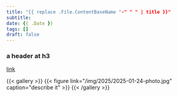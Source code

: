 ```yaml
---
title: "{{ replace .File.ContentBaseName "-" " " | title }}"
subtitle:
date: {{ .Date }}
tags: []
draft: false
---
```


### a header at h3

[link](https://link)

{{< gallery >}}
{{< figure link="/img/2025/2025-01-24-photo.jpg" caption="describe it" >}}
{{< /gallery >}}

<!--more-->
